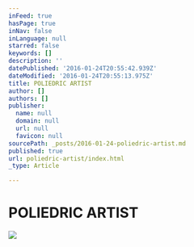```yaml
---
inFeed: true
hasPage: true
inNav: false
inLanguage: null
starred: false
keywords: []
description: ''
datePublished: '2016-01-24T20:55:42.939Z'
dateModified: '2016-01-24T20:55:13.975Z'
title: POLIEDRIC ARTIST
author: []
authors: []
publisher:
  name: null
  domain: null
  url: null
  favicon: null
sourcePath: _posts/2016-01-24-poliedric-artist.md
published: true
url: poliedric-artist/index.html
_type: Article

---
```

# POLIEDRIC ARTIST
![](https://the-grid-user-content.s3-us-west-2.amazonaws.com/fad24631-5378-4c7c-ba08-e4107c7c7594.jpg)